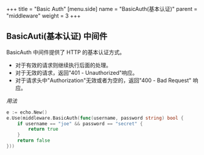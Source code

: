 +++
title = "Basic Auth"
[menu.side]
  name = "BasicAuth(基本认证)"
  parent = "middleware"
  weight = 3
+++

## BasicAuti(基本认证) 中间件

BasicAuth 中间件提供了 HTTP 的基本认证方式。

- 对于有效的请求则继续执行后面的处理。
- 对于无效的请求，返回"401 - Unauthorized"响应。
- 对于请求头中"Authorization"无效或者为空的，返回"400 - Bad Request" 响应。

*用法*

```go
e := echo.New()
e.Use(middleware.BasicAuth(func(username, password string) bool {
	if username == "joe" && password == "secret" {
		return true
	}
	return false
}))
```
